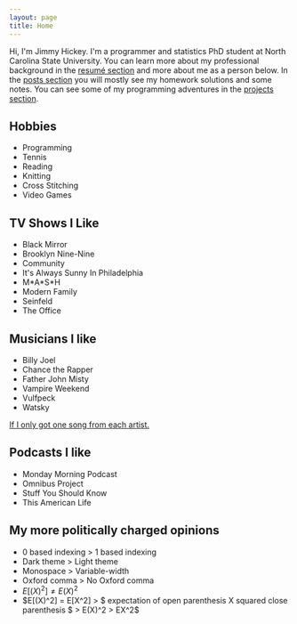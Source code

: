 ```yaml
---
layout: page
title: Home
---
```


Hi, I'm Jimmy Hickey. I'm a programmer and statistics PhD student at North Carolina State University. You can learn more about my professional background in the [resumé section](resume) and more about me as a person below. In the [posts section](posts) you will mostly see my homework solutions and some notes. You can see some of my programming adventures in the [projects section](projects).

## Hobbies
* Programming
* Tennis
* Reading
* Knitting
* Cross Stitching
* Video Games

## TV Shows I Like
* Black Mirror
* Brooklyn Nine-Nine
* Community
* It's Always Sunny In Philadelphia
* M\*A\*S\*H
* Modern Family
* Seinfeld
* The Office


## Musicians I like
* Billy Joel
* Chance the Rapper
* Father John Misty
* Vampire Weekend
* Vulfpeck
* Watsky

[If I only got one song from each artist.](https://open.spotify.com/playlist/0nhcPOjf46ntP6eHWh1j6P?si=rIfadwQJRvKyZibhZGBpHw)

## Podcasts I like
* Monday Morning Podcast
* Omnibus Project
* Stuff You Should Know
* This American Life

## My more politically charged opinions
* 0 based indexing > 1 based indexing
* Dark theme > Light theme
* Monospace > Variable-width
* Oxford comma > No Oxford comma
* $E[(X)^2] \neq E(X)^2$
* $E[(X)^2] = E[X^2] > $ expectation of open parenthesis X squared close parenthesis $ > E(X)^2 > EX^2$



